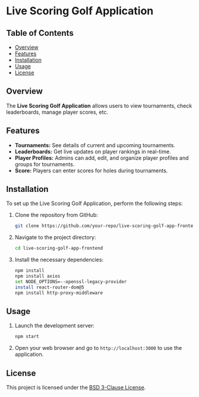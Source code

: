 # **Live Scoring Golf Application**

## Table of Contents
- [Overview](#overview)
- [Features](#features)
- [Installation](#installation)
- [Usage](#usage)
- [License](#license)

## Overview
The **Live Scoring Golf Application** allows users to view tournaments, check leaderboards, manage player scores, etc.

## Features
- **Tournaments:** See details of current and upcoming tournaments.
- **Leaderboards:** Get live updates on player rankings in real-time.
- **Player Profiles:** Admins can add, edit, and organize player profiles and groups for tournaments.
- **Score:** Players can enter scores for holes during tournaments.

## Installation
To set up the Live Scoring Golf Application, perform the following steps:

1. Clone the repository from GitHub:
   ```bash
   git clone https://github.com/your-repo/live-scoring-golf-app-frontend.git
   ```

2. Navigate to the project directory:
   ```bash
   cd live-scoring-golf-app-frontend
   ```

3. Install the necessary dependencies:
   ```bash
   npm install
   npm install axios
   set NODE_OPTIONS=--openssl-legacy-provider
   install react-router-dom@5
   npm install http-proxy-middleware
   ```


## Usage
1. Launch the development server:
   ```bash
   npm start
   ```

2. Open your web browser and go to `http://localhost:3000` to use the application.

## License
This project is licensed under the [BSD 3-Clause License](LICENSE).
